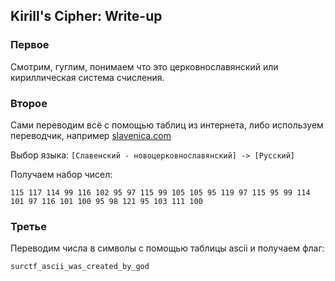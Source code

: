 ## Kirill's Cipher: Write-up

### Первое
Смотрим, гуглим, понимаем что это церковнославянский или кириллическая система счисления.

### Второе
Сами переводим всё с помощью таблиц из интернета, либо используем переводчик, например [slavenica.com](http://slavenica.com "slavenica.com")

Выбор языка:
`[Славенский - новоцерковнославянский] -> [Русский]`

Получаем набор чисел:

`115 117 114 99 116 102 95 97 115 99 105 105 95 119 97 115 95 99 114 101 97 116 101 100 95 98 121 95 103 111 100`

### Третье
Переводим числа в символы с помощью таблицы ascii и получаем флаг:

`surctf_ascii_was_created_by_god`
